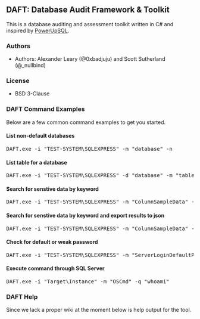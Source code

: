 ## DAFT: Database Audit Framework & Toolkit 
This is a database auditing and assessment toolkit written in C# and inspired by <a href="https://github.com/NetSPI/PowerUpSQL/wiki">PowerUpSQL</a>.

### Authors
* Authors: Alexander Leary (@0xbadjuju) and Scott Sutherland (@_nullbind)

### License
* BSD 3-Clause

### DAFT Command Examples
Below are a few common command examples to get you started.

#### List non-default databases
<pre>DAFT.exe -i "TEST-SYSTEM\SQLEXPRESS" -m "database" -n</pre>

#### List table for a database
<pre>DAFT.exe -i "TEST-SYSTEM\SQLEXPRESS" -d "database" -m "tables"</pre>

#### Search for senstive data by keyword
<pre>DAFT.exe -i "TEST-SYSTEM\SQLEXPRESS" -m "ColumnSampleData" --SearchKeywords="password,licence,ssn" --SampleSize=5</pre>

#### Search for senstive data by keyword and export results to json
<pre>DAFT.exe -i "TEST-SYSTEM\SQLEXPRESS" -m "ColumnSampleData" --SearchKeywords="password,licence,ssn" --SampleSize=5 -j -o "sensative_data_discovered.json"</pre>

#### Check for default or weak password
<pre>DAFT.exe -i "TEST-SYSTEM\SQLEXPRESS" -m "ServerLoginDefaultPw" -c -o "default_passwords_found.csv"</pre>

#### Execute command through SQL Server
<pre>DAFT.exe -i "Target\Instance" -m "OSCmd" -q "whoami"</pre>

### DAFT Help
Since we lack a proper wiki at the moment below is help output for the tool.





